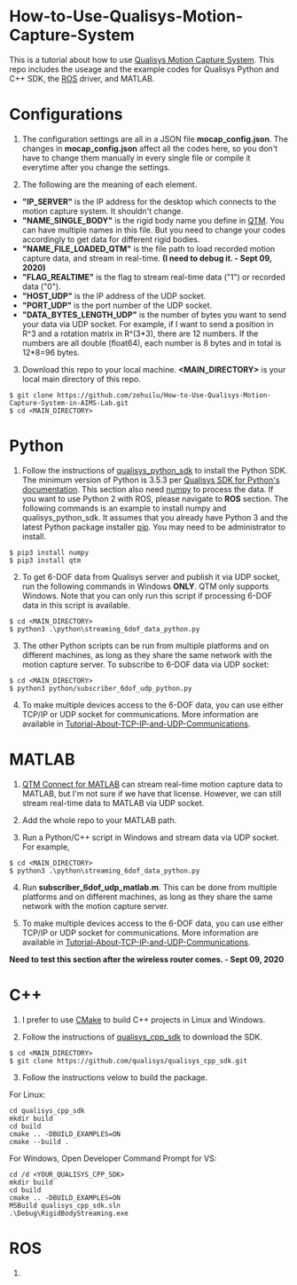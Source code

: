 # How-to-Use-Qualisys-Motion-Capture-System
This is a tutorial about how to use [Qualisys Motion Capture System](https://www.qualisys.com/). This repo includes the useage and the example codes for Qualisys Python and C++ SDK, the [ROS](https://www.ros.org/) driver, and MATLAB.


# Configurations
1. The configuration settings are all in a JSON file **mocap_config.json**. The changes in **mocap_config.json** affect all the codes here, so you don't have to change them manually in every single file or compile it everytime after you change the settings.

2. The following are the meaning of each element.
* **"IP_SERVER"** is the IP address for the desktop which connects to the motion capture system. It shouldn't change.
* **"NAME_SINGLE_BODY"** is the rigid body name you define in [QTM](https://www.qualisys.com/software/qualisys-track-manager/). You can have multiple names in this file. But you need to change your codes accordingly to get data for different rigid bodies.
* **"NAME_FILE_LOADED_QTM"** is the file path to load recorded motion capture data, and stream in real-time. **(I need to debug it. - Sept 09, 2020)**
* **"FLAG_REALTIME"** is the flag to stream real-time data ("1") or recorded data ("0").
* **"HOST_UDP"** is the IP address of the UDP socket.
* **"PORT_UDP"** is the port number of the UDP socket.
* **"DATA_BYTES_LENGTH_UDP"** is the number of bytes you want to send your data via UDP socket. For example, if I want to send a position in R\^3 and a rotation matrix in R\^(3\*3), there are 12 numbers. If the numbers are all double (float64), each number is 8 bytes and in total is 12\*8=96 bytes. 

3. Download this repo to your local machine.  **<MAIN_DIRECTORY>** is your local main directory of this repo.
```
$ git clone https://github.com/zehuilu/How-to-Use-Qualisys-Motion-Capture-System-in-AIMS-Lab.git
$ cd <MAIN_DIRECTORY>
```


# Python
1. Follow the instructions of [qualisys_python_sdk](https://github.com/qualisys/qualisys_python_sdk) to install the Python SDK. The minimum version of Python is 3.5.3 per [Qualisys SDK for Python's documentation](https://qualisys.github.io/qualisys_python_sdk/index.html). This section also need [numpy](https://numpy.org/) to process the data. If you want to use Python 2 with ROS, please navigate to **ROS** section. The following commands is an example to install numpy and qualisys_python_sdk. It assumes that you already have Python 3 and the latest Python package installer [pip](https://pypi.org/project/pip/). You may need to be administrator to install.
```
$ pip3 install numpy
$ pip3 install qtm
```

2. To get 6-DOF data from Qualisys server and publish it via UDP socket, run the following commands in Windows **ONLY**. QTM only supports Windows.
Note that you can only run this script if processing 6-DOF data in this script is available.
```
$ cd <MAIN_DIRECTORY>
$ python3 .\python\streaming_6dof_data_python.py
```

3. The other Python scripts can be run from multiple platforms and on different machines, as long as they share the same network with the motion capture server. To subscribe to 6-DOF data via UDP socket:
```
$ cd <MAIN_DIRECTORY>
$ python3 python/subscriber_6dof_udp_python.py
```

4. To make multiple devices access to the 6-DOF data, you can use either TCP/IP or UDP socket for communications. More information are available in [Tutorial-About-TCP-IP-and-UDP-Communications](https://github.com/zehuilu/Tutorial-About-TCP-IP-and-UDP-Communications).


# MATLAB
1. [QTM Connect for MATLAB](https://www.qualisys.com/software/matlab/) can stream real-time motion capture data to MATLAB, but I'm not sure if we have that license. However, we can still stream real-time data to MATLAB via UDP socket.

2. Add the whole repo to your MATLAB path.

3. Run a Python/C++ script in Windows and stream data via UDP socket. For example,
```
$ cd <MAIN_DIRECTORY>
$ python3 .\python\streaming_6dof_data_python.py
```

4. Run **subscriber_6dof_udp_matlab.m**. This can be done from multiple platforms and on different machines, as long as they share the same network with the motion capture server.

5. To make multiple devices access to the 6-DOF data, you can use either TCP/IP or UDP socket for communications. More information are available in [Tutorial-About-TCP-IP-and-UDP-Communications](https://github.com/zehuilu/Tutorial-About-TCP-IP-and-UDP-Communications).

**Need to test this section after the wireless router comes. - Sept 09, 2020**


# C++
1. I prefer to use [CMake](https://cmake.org/) to build C++ projects in Linux and Windows.

2. Follow the instructions of [qualisys_cpp_sdk](https://github.com/qualisys/qualisys_cpp_sdk) to download the SDK.
```
$ cd <MAIN_DIRECTORY>
$ git clone https://github.com/qualisys/qualisys_cpp_sdk.git
```

3. Follow the instructions velow to build the package.

For Linux:
```
cd qualisys_cpp_sdk
mkdir build
cd build
cmake .. -DBUILD_EXAMPLES=ON
cmake --build .
```

For Windows, Open Developer Command Prompt for VS:
```
cd /d <YOUR_QUALISYS_CPP_SDK>
mkdir build
cd build
cmake .. -DBUILD_EXAMPLES=ON
MSBuild qualisys_cpp_sdk.sln
.\Debug\RigidBodyStreaming.exe
```

# ROS
1. 

